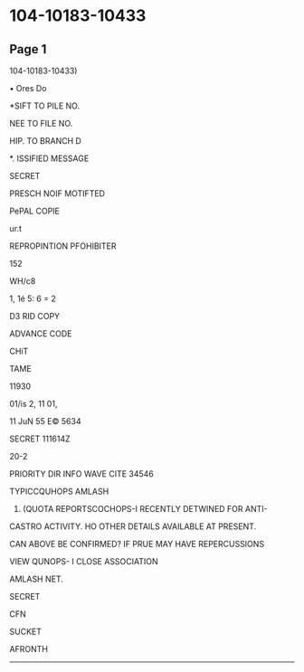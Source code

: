 # 104-10183-10433

## Page 1

104-10183-10433)

• Ores Do

*SIFT TO PILE NO.

NEE TO FILE NO.

HIP. TO BRANCH D

*. ISSIFIED MESSAGE

SECRET

PRESCH NOIF MOTIFTED

PePAL COPIE

ur.t

REPROPINTION PFOHIBITER

152

WH/c8

1, 1é 5: 6 = 2

D3 RID COPY

ADVANCE CODE

CHiT

TAME

11930

01/is 2, 11 01,

11 JuN 55 E© 5634

SECRET 111614Z

20-2

PRIORITY DIR INFO WAVE CITE 34546

TYPICCQUHOPS AMLASH

1. (QUOTA REPORTSCOCHOPS-I RECENTLY DETWINED FOR ANTI-

CASTRO ACTIVITY. HO OTHER DETAILS AVAILABLE AT PRESENT.

CAN ABOVE BE CONFIRMED? IF PRUE MAY HAVE REPERCUSSIONS

VIEW QUNOPS- I CLOSE ASSOCIATION

AMLASH NET.

SECRET

CFN

SUCKET

AFRONTH

---

